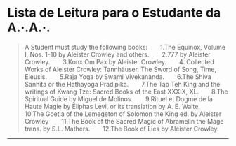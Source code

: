 # Lista de Leitura para o Estudante da A.·.A.·.
> A Student must study the following books:
        1.The Equinox, Volume I, Nos. 1-10 by Aleister Crowley and others.
        2.777 by Aleister Crowley.
        3.Konx Om Pax by Aleister Crowley.
        4. Collected Works of Aleister Crowley: Tannhäuser, The Sword of Song, Time, Eleusis.
        5.Raja Yoga by Swami Vivekananda.
        6.The Shiva Sanhita or the Hathayoga Pradipika.
        7.The Tao Teh King and the writings of Kwang Tze: Sacred Books of the East XXXIX, XL.
        8.The Spiritual Guide by Miguel de Molinos.
        9.Rituel et Dogme de la Haute Magie by Eliphas Levi, or its translation by A. E. Waite.
        10.The Goetia of the Lemegeton of Solomon the King ed. by Aleister Crowley
        11.The Book of the Sacred Magic of Abramelin the Mage trans. by S.L. Mathers.
        12.The Book of Lies by Aleister Crowley.

---